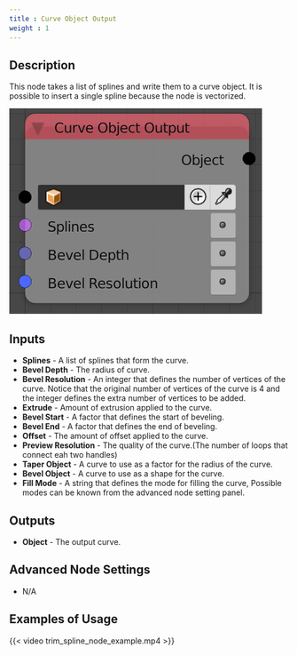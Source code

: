 ```yaml
---
title : Curve Object Output
weight : 1
---
```


## Description

This node takes a list of splines and write them to a curve object. It
is possible to insert a single spline because the node is vectorized.

![image](curve_object_output_node.png)

## Inputs

- **Splines** - A list of splines that form the curve.
- **Bevel Depth** - The radius of curve.
- **Bevel Resolution** - An integer that defines the number of
    vertices of the curve. Notice that the original number of vertices
    of the curve is <span class="title-ref">4</span> and the integer
    defines the extra number of vertices to be added.
- **Extrude** - Amount of extrusion applied to the curve.
- **Bevel Start** - A factor that defines the start of beveling.
- **Bevel End** - A factor that defines the end of beveling.
- **Offset** - The amount of offset applied to the curve.
- **Preview Resolution** - The quality of the curve.(The number of
    loops that connect eah two handles)
- **Taper Object** - A curve to use as a factor for the radius of the
    curve.
- **Bevel Object** - A curve to use as a shape for the curve.
- **Fill Mode** - A string that defines the mode for filling the
    curve, Possible modes can be known from the advanced node setting
    panel.

## Outputs

- **Object** - The output curve.

## Advanced Node Settings

- N/A

## Examples of Usage

{{< video trim_spline_node_example.mp4 >}}
